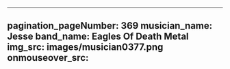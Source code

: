 ------
pagination_pageNumber: 369
musician_name: Jesse
band_name: Eagles Of Death Metal
img_src: images/musician0377.png
onmouseover_src: 
------